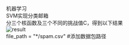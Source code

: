机器学习<br>
SVM实现分类邮箱<br>
分三个核函数及三个不同的挑战值C，得到以下结果<br>
![result](https://github.com/user-attachments/assets/66a10588-2bbe-41ba-bd51-c555b7159eeb)
<br>
file_path = "*/spam.csv"  #添加数据包路径
